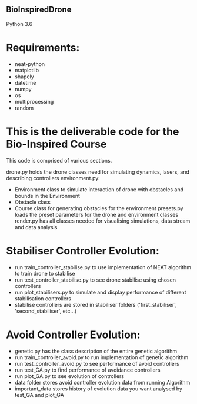 ## BioInspiredDrone
Python 3.6

# Requirements:
- neat-python
- matplotlib
- shapely
- datetime
- numpy
- os
- multiprocessing
- random

# This is the deliverable code for the Bio-Inspired Course
This code is comprised of various sections.

drone.py holds the drone classes need for simulating dynamics, lasers, and describing controllers
environment.py:
  - Environment class to simulate interaction of drone with obstacles and bounds in the Environment
  - Obstacle class
  - Course class for generating obstacles for the environment
presets.py loads the preset parameters for the drone and environment classes
render.py has all classes needed for visualising simulations, data stream and data analysis

# Stabiliser Controller Evolution:
 - run train_controller_stabilise.py to use implementation of NEAT algorithm to train drone to stabilise
 - run test_controller_stabilise.py to see drone stabilise using chosen controllers
 - run plot_stabilisers.py to simulate and display performance of different stabilisation controllers
 - stabilise controllers are stored in stabiliser folders ('first_stabiliser', 'second_stabiliser', etc...)

# Avoid Controller Evolution:
- genetic.py has the class description of the entire genetic algorithm
- run train_controller_avoid.py to run implementation of genetic algorithm
- run test_controller_avoid.py to see performance of avoid controllers
- run test_GA.py to find performance of avoidance controllers
- run plot_GA.py to see evolution of controllers
- data folder stores avoid controller evolution data from running Algorithm
- important_data stores history of evolution data you want analysed by test_GA and plot_GA
